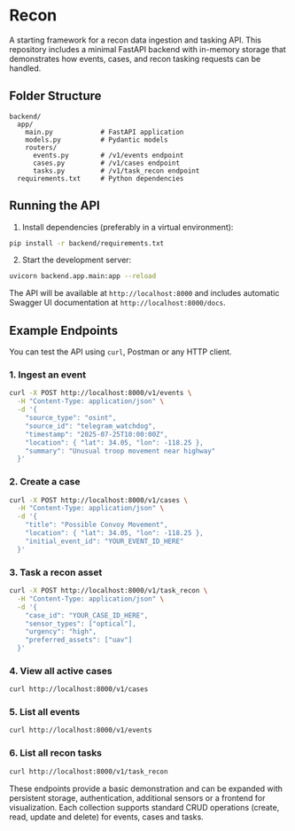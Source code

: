 # Recon

A starting framework for a recon data ingestion and tasking API. This repository includes a minimal FastAPI backend with in-memory storage that demonstrates how events, cases, and recon tasking requests can be handled.

## Folder Structure

```
backend/
  app/
    main.py            # FastAPI application
    models.py          # Pydantic models
    routers/
      events.py        # /v1/events endpoint
      cases.py         # /v1/cases endpoint
      tasks.py         # /v1/task_recon endpoint
  requirements.txt     # Python dependencies
```

## Running the API

1. Install dependencies (preferably in a virtual environment):

```bash
pip install -r backend/requirements.txt
```

2. Start the development server:

```bash
uvicorn backend.app.main:app --reload
```

The API will be available at `http://localhost:8000` and includes automatic Swagger UI documentation at `http://localhost:8000/docs`.

## Example Endpoints

You can test the API using `curl`, Postman or any HTTP client.

### 1. Ingest an event
```bash
curl -X POST http://localhost:8000/v1/events \
  -H "Content-Type: application/json" \
  -d '{
    "source_type": "osint",
    "source_id": "telegram_watchdog",
    "timestamp": "2025-07-25T10:00:00Z",
    "location": { "lat": 34.05, "lon": -118.25 },
    "summary": "Unusual troop movement near highway"
  }'
```

### 2. Create a case
```bash
curl -X POST http://localhost:8000/v1/cases \
  -H "Content-Type: application/json" \
  -d '{
    "title": "Possible Convoy Movement",
    "location": { "lat": 34.05, "lon": -118.25 },
    "initial_event_id": "YOUR_EVENT_ID_HERE"
  }'
```

### 3. Task a recon asset
```bash
curl -X POST http://localhost:8000/v1/task_recon \
  -H "Content-Type: application/json" \
  -d '{
    "case_id": "YOUR_CASE_ID_HERE",
    "sensor_types": ["optical"],
    "urgency": "high",
    "preferred_assets": ["uav"]
  }'
```

### 4. View all active cases
```bash
curl http://localhost:8000/v1/cases
```

### 5. List all events
```bash
curl http://localhost:8000/v1/events
```

### 6. List all recon tasks
```bash
curl http://localhost:8000/v1/task_recon
```

These endpoints provide a basic demonstration and can be expanded with persistent storage, authentication, additional sensors or a frontend for visualization. Each collection supports standard CRUD operations (create, read, update and delete) for events, cases and tasks.
